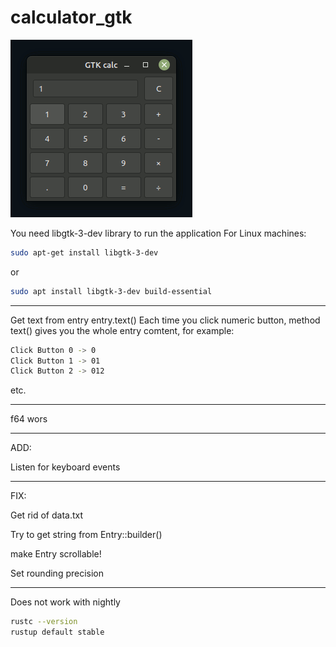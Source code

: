 # calculator_gtk

![calculator_gtk](https://github.com/antonovmike/calculator_gtk/blob/main/calculator_gtk.gif)

You need  libgtk-3-dev library to run the application
For Linux machines:
```bash
sudo apt-get install libgtk-3-dev
```
or
```bash
sudo apt install libgtk-3-dev build-essential
```

--------------------

Get text from entry
entry.text()
Each time you click numeric button, method text() gives you the whole entry comtent, for example:
```bash
Click Button 0 -> 0
Click Button 1 -> 01
Click Button 2 -> 012
```
etc.

--------------------

f64 wors

--------------------

ADD:

Listen for keyboard events

--------------------

FIX:

Get rid of data.txt

Try to get string from Entry::builder()

make Entry scrollable!

Set rounding precision

--------------------

Does not work with nightly
```bash
rustc --version
rustup default stable
```